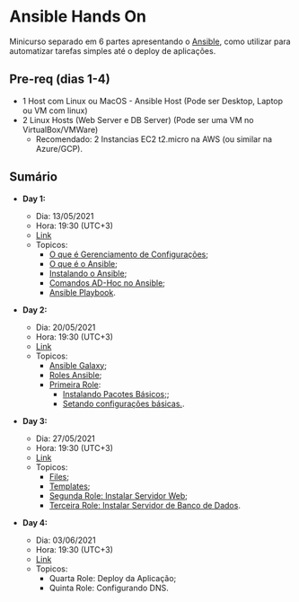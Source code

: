 # Ansible Hands On

Minicurso separado em 6 partes apresentando o [Ansible](https://www.ansible.com/), como utilizar para automatizar tarefas simples até o deploy de aplicações.

## Pre-req (dias 1-4)

* 1 Host com Linux ou MacOS - Ansible Host (Pode ser Desktop, Laptop ou VM com linux)
* 2 Linux Hosts (Web Server e DB Server) (Pode ser uma VM no VirtualBox/VMWare)
  * Recomendado: 2 Instancias EC2 t2.micro na AWS (ou similar na Azure/GCP).

## Sumário

* __Day 1:__
  * Dia: 13/05/2021
  * Hora: 19:30 (UTC+3)
  * [Link](https://www.youtube.com/watch?v=jGUF9L4t71g)
  * Topicos:
    * [O que é Gerenciamento de Configurações](/day-1/01.md);
    * [O que é o Ansible](/day-1/02.md);
    * [Instalando o Ansible](/day-1/03.md);
    * [Comandos AD-Hoc no Ansible](/day-1/04.md);
    * [Ansible Playbook](/day-1/05.md).

* __Day 2:__
  * Dia: 20/05/2021
  * Hora: 19:30 (UTC+3)
  * [Link](https://www.youtube.com/watch?v=ik8eP14BKg4)
  * Topicos:
    * [Ansible Galaxy](day-2/01.md);
    * [Roles Ansible](day-2/02.md);
    * [Primeira Role](day-2/03.md):
      * [Instalando Pacotes Básicos;](day-2/04.md);
      * [Setando configurações básicas.](day-2/05.md).

* __Day 3:__
  * Dia: 27/05/2021
  * Hora: 19:30 (UTC+3)
  * [Link](https://www.youtube.com/watch?v=dRY_MPVAXww)
  * Topicos:
    * [Files](/day-3/01.md);
    * [Templates](/day-3/02.md);
    * [Segunda Role: Instalar Servidor Web](/day-3/03.md);
    * [Terceira Role: Instalar Servidor de Banco de Dados](/day-3/04.md).

* __Day 4:__
  * Dia: 03/06/2021
  * Hora: 19:30 (UTC+3)
  * [Link](https://www.youtube.com/)
  * Topicos:
    * Quarta Role: Deploy da Aplicação;
    * Quinta Role: Configurando DNS.
